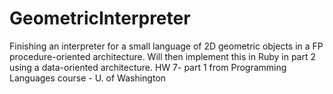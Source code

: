 GeometricInterpreter
====================

Finishing an interpreter for a small language of 2D geometric objects in a FP procedure-oriented architecture. Will then implement this in Ruby in part 2 using a data-oriented architecture. 
HW 7- part 1 from Programming Languages course - U. of Washington
